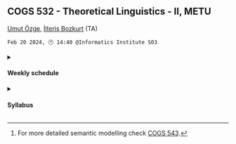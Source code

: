 COGS 532 - Theoretical Linguistics - II, METU
---------------------------------------------


[Umut Özge](mailto:umozge@metu.edu.tr), [İlteriş Bozkurt](mailto:ilte9605@gmail.com) (TA)


```
Feb 20 2024, 🕐 14:40 @Informatics Institute S03
```


<details>
<summary>

#### Weekly schedule
</summary>


|Week| Date  |
:--- |:------|
|1   |20/2 - First meeting |
|2   |[27/2](weeks/w02.md) |

</details>

<details>
<summary>

#### Syllabus
</summary>


##### About

Theoretical linguistics aims at developing models of linguistic knowledge. In
this course we will study computational models of morphology and syntax,
interfaced to a basic semantics.[^1]

##### Prerequisites

You **must** attend the first session to be eligible to take this course --
this is necessary but not sufficient. The course brings together linguistics
and computation, if you have not taken a course in neither field, this
course might be too difficult as a first course. COGS students who took 501 and
502 (and preferably an introductory linguistics course) should do fine.


##### Resources

* [`foma` website](https://fomafst.github.io/) for modelling morphophonology.
* Steedman (2019). [Combinatory Categorial Grammar](resources/pdfs/steedman-handbook.pdf). In _Current Approaches to Syntax_, de Gruyter Mouton.
* Steedman (to appear). [On internal Merge](resources/pdfs/steedman-on-internal-merge.pdf), _Linguistic Inquiry_.
* [`SmallWorld`](https://github.com/umutozge/smallworld)
* [Supplements](resources/supplements.md)


##### Grading

Assignments (mostly) in `foma` and `SmallWorld`. We will take best 80% (rounded down) of your assignments into account.

##### Policies

Late submission: The only excuse for a late submission is a medical report for at least three days within the week of the assignment.

Attendance: 3 misses have no cost, for each further miss you lose one letter.


[^1]: For more detailed semantic modelling check [COGS 543](https://github.com/umutozge/computational-semantics).

</details>
